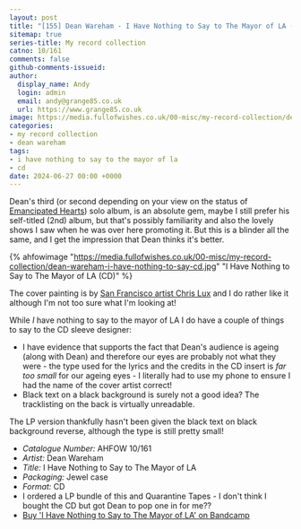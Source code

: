 ```yaml
---
layout: post
title: "[155] Dean Wareham - I Have Nothing to Say to The Mayor of LA (CD)"
sitemap: true
series-title: My record collection
catno: 10/161
comments: false
github-comments-issueid: 
author:
  display_name: Andy
  login: admin
  email: andy@grange85.co.uk
  url: https://www.grange85.co.uk
image: https://media.fullofwishes.co.uk/00-misc/my-record-collection/dean-wareham-i-have-nothing-to-say-cd.jpg
categories:
- my record collection
- dean wareham
tags:
- i have nothing to say to the mayor of la
- cd
date: 2024-06-27 00:00 +0000
---
```

Dean's third (or second depending on your view on the status of [Emancipated Hearts](/2023/01/26/my-record-collection-003-dean-wareham-emancipated-hearts/)) solo album, is an absolute gem, maybe I still prefer his self-titled (2nd) album, but that's possibly familiarity and also the lovely shows I saw when he was over here promoting it. But this is a blinder all the same, and I get the impression that Dean thinks it's better.

{% ahfowimage "https://media.fullofwishes.co.uk/00-misc/my-record-collection/dean-wareham-i-have-nothing-to-say-cd.jpg" "I Have Nothing to Say to The Mayor of LA (CD)" %}

The cover painting is by [San Francisco artist Chris Lux](https://www.instagram.com/chrislux/) and I do rather like it although I'm not too sure what I'm looking at!

While *I* have nothing to say to the mayor of LA I do have a couple of things to say to the CD sleeve designer:

- I have evidence that supports the fact that Dean's audience is ageing (along with Dean) and therefore our eyes are probably not what they were - the type used for the lyrics and the credits in the CD insert is *far too small* for our ageing eyes - I literally had to use my phone to ensure I had the name of the cover artist correct!
- Black text on a black background is surely not a good idea? The tracklisting on the back is virtually unreadable.

The LP version thankfully hasn't been given the black text on black background reverse, although the type is still pretty small!

 - *Catalogue Number:* AHFOW 10/161
 - *Artist:* Dean Wareham
 - *Title:* I Have Nothing to Say to The Mayor of LA
 - *Packaging:* Jewel case
 - *Format:* CD
 - I ordered a LP bundle of this and Quarantine Tapes - I don't think I bought the CD but got Dean to pop one in for me??
 - [Buy 'I Have Nothing to Say to The Mayor of LA' on Bandcamp](https://deanwareham.bandcamp.com/album/i-have-nothing-to-say-to-the-mayor-of-l-a)
